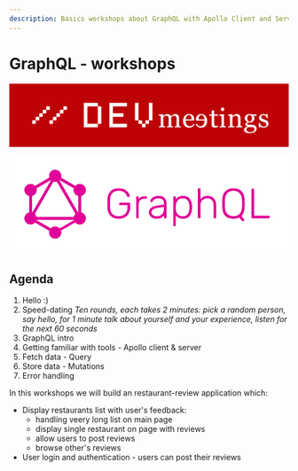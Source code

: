 ```yaml
---
description: Basics workshops about GraphQL with Apollo Client and Server.
---
```


# GraphQL - workshops



![](.gitbook/assets/image.png)

![](.gitbook/assets/image%20%281%29.png)

## Agenda

1. Hello :\)
2. Speed-dating _Ten rounds, each takes 2 minutes: pick a random person, say hello, for 1 minute talk about yourself and your experience, listen for the next 60 seconds_
3. GraphQL intro 
4. Getting familiar with tools - Apollo client & server 
5. Fetch data - Query
6. Store data - Mutations
7. Error handling

In this workshops we will build an restaurant-review application which:

* Display restaurants list with user's feedback:
  * handling veery long list on main page
  *  display single restaurant on page with reviews
  *  allow users to post reviews
  * browse other's reviews
* User login and authentication - users can post their reviews





